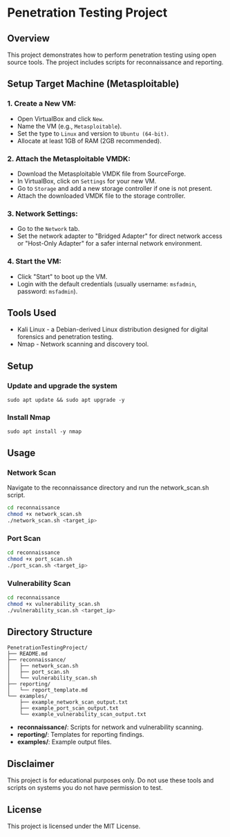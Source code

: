 # Penetration Testing Project

## Overview
This project demonstrates how to perform penetration testing using open source tools. The project includes scripts for reconnaissance and reporting.

## Setup Target Machine (Metasploitable)

### 1. Create a New VM:

- Open VirtualBox and click `New`.
- Name the VM (e.g., `Metasploitable`).
- Set the type to `Linux` and version to `Ubuntu (64-bit)`.
- Allocate at least 1GB of RAM (2GB recommended).

### 2. Attach the Metasploitable VMDK:

- Download the Metasploitable VMDK file from SourceForge.
- In VirtualBox, click on `Settings` for your new VM.
- Go to `Storage` and add a new storage controller if one is not present.
- Attach the downloaded VMDK file to the storage controller.

### 3. Network Settings:

- Go to the `Network` tab.
- Set the network adapter to "Bridged Adapter" for direct network access or "Host-Only Adapter" for a safer internal network environment.

### 4. Start the VM:

- Click "Start" to boot up the VM.
- Login with the default credentials (usually username: `msfadmin`, password: `msfadmin`).

## Tools Used
- Kali Linux - a Debian-derived Linux distribution designed for digital forensics and penetration testing. 
- Nmap - Network scanning and discovery tool.

## Setup

### Update and upgrade the system
```
sudo apt update && sudo apt upgrade -y
```

### Install Nmap
```
sudo apt install -y nmap
```

## Usage

### Network Scan

Navigate to the reconnaissance directory and run the network_scan.sh script.

```bash
cd reconnaissance
chmod +x network_scan.sh
./network_scan.sh <target_ip>
```

### Port Scan

```bash
cd reconnaissance
chmod +x port_scan.sh
./port_scan.sh <target_ip>
```

### Vulnerability Scan

```bash
cd reconnaissance
chmod +x vulnerability_scan.sh
./vulnerability_scan.sh <target_ip>
```

## Directory Structure

```
PenetrationTestingProject/
├── README.md
├── reconnaissance/
│   ├── network_scan.sh
│   ├── port_scan.sh
│   └── vulnerability_scan.sh
├── reporting/
│   └── report_template.md
└── examples/
    ├── example_network_scan_output.txt
    ├── example_port_scan_output.txt
    └── example_vulnerability_scan_output.txt
```

- **reconnaissance/**: Scripts for network and vulnerability scanning.
- **reporting/**: Templates for reporting findings.
- **examples/**: Example output files.

## Disclaimer

This project is for educational purposes only. Do not use these tools and scripts on systems you do not have permission to test.

## License

This project is licensed under the MIT License.
